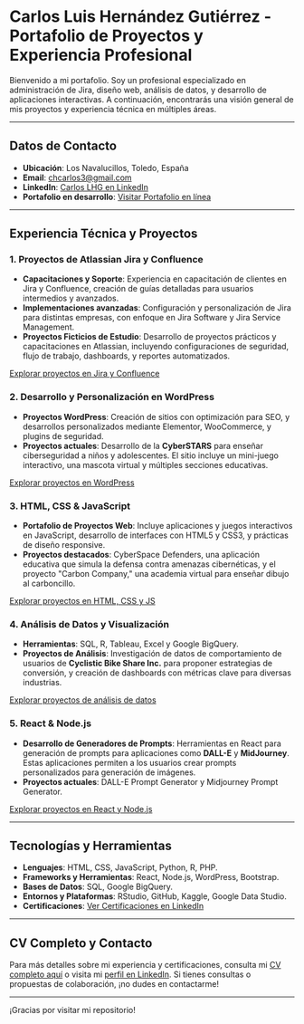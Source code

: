 # Carlos Luis Hernández Gutiérrez - Portafolio de Proyectos y Experiencia Profesional

Bienvenido a mi portafolio. Soy un profesional especializado en administración de Jira, diseño web, análisis de datos, y desarrollo de aplicaciones interactivas. A continuación, encontrarás una visión general de mis proyectos y experiencia técnica en múltiples áreas.

---

## Datos de Contacto

- **Ubicación**: Los Navalucillos, Toledo, España
- **Email**: chcarlos3@gmail.com
- **LinkedIn**: [Carlos LHG en LinkedIn](https://www.linkedin.com/in/carloslhg)
- **Portafolio en desarrollo**: [Visitar Portafolio en línea](https://carloslhg.github.io/Repositorio)

---

## Experiencia Técnica y Proyectos

### 1. **Proyectos de Atlassian Jira y Confluence**
   - **Capacitaciones y Soporte**: Experiencia en capacitación de clientes en Jira y Confluence, creación de guías detalladas para usuarios intermedios y avanzados.
   - **Implementaciones avanzadas**: Configuración y personalización de Jira para distintas empresas, con enfoque en Jira Software y Jira Service Management.
   - **Proyectos Ficticios de Estudio**: Desarrollo de proyectos prácticos y capacitaciones en Atlassian, incluyendo configuraciones de seguridad, flujo de trabajo, dashboards, y reportes automatizados.

   [Explorar proyectos en Jira y Confluence](./Atlassian)

### 2. **Desarrollo y Personalización en WordPress**
   - **Proyectos WordPress**: Creación de sitios con optimización para SEO, y desarrollos personalizados mediante Elementor, WooCommerce, y plugins de seguridad.
   - **Proyectos actuales**: Desarrollo de la **CyberSTARS** para enseñar ciberseguridad a niños y adolescentes. El sitio incluye un mini-juego interactivo, una mascota virtual y múltiples secciones educativas.
   
   [Explorar proyectos en WordPress](./WordPress%20Development)

### 3. **HTML, CSS & JavaScript**
   - **Portafolio de Proyectos Web**: Incluye aplicaciones y juegos interactivos en JavaScript, desarrollo de interfaces con HTML5 y CSS3, y prácticas de diseño responsive.
   - **Proyectos destacados**: CyberSpace Defenders, una aplicación educativa que simula la defensa contra amenazas cibernéticas, y el proyecto "Carbon Company," una academia virtual para enseñar dibujo al carboncillo.
   
   [Explorar proyectos en HTML, CSS y JS](./HTML%20CSS%20&%20JS%20Projects)

### 4. **Análisis de Datos y Visualización**
   - **Herramientas**: SQL, R, Tableau, Excel y Google BigQuery.
   - **Proyectos de Análisis**: Investigación de datos de comportamiento de usuarios de **Cyclistic Bike Share Inc.** para proponer estrategias de conversión, y creación de dashboards con métricas clave para diversas industrias.
   
   [Explorar proyectos de análisis de datos](./Data%20Analysis%20Projects)

### 5. **React & Node.js**
   - **Desarrollo de Generadores de Prompts**: Herramientas en React para generación de prompts para aplicaciones como **DALL-E** y **MidJourney**. Estas aplicaciones permiten a los usuarios crear prompts personalizados para generación de imágenes.
   - **Proyectos actuales**: DALL-E Prompt Generator y Midjourney Prompt Generator.
   
   [Explorar proyectos en React y Node.js](./React%20&%20Node.js%20Projects)

---

## Tecnologías y Herramientas

- **Lenguajes**: HTML, CSS, JavaScript, Python, R, PHP.
- **Frameworks y Herramientas**: React, Node.js, WordPress, Bootstrap.
- **Bases de Datos**: SQL, Google BigQuery.
- **Entornos y Plataformas**: RStudio, GitHub, Kaggle, Google Data Studio.
- **Certificaciones**: [Ver Certificaciones en LinkedIn](https://www.linkedin.com/in/carloslhg)

---

## CV Completo y Contacto

Para más detalles sobre mi experiencia y certificaciones, consulta mi [CV completo aquí](./About/Container/cv-carloslhg-20241101-ver_1_0.pdf) o visita mi [perfil en LinkedIn](https://www.linkedin.com/in/carloslhg). Si tienes consultas o propuestas de colaboración, ¡no dudes en contactarme!

---

¡Gracias por visitar mi repositorio!

